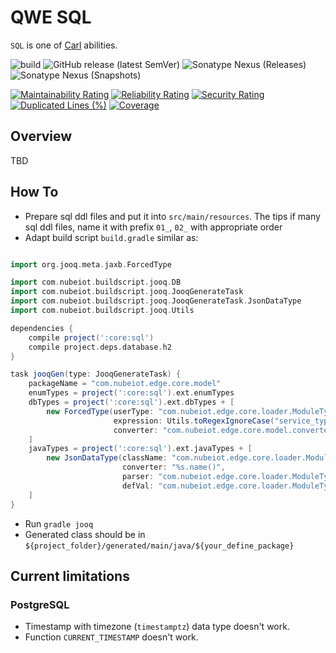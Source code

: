 # QWE SQL

`SQL` is one of [Carl](https://static.wikia.nocookie.net/dota2_gamepedia/images/e/eb/Vo_invoker_invo_spawn_01.mp3/revision/latest?cb=20201011165217) abilities.

![build](https://github.com/zero88/qwe-sql/workflows/build-release/badge.svg?branch=main)
![GitHub release (latest SemVer)](https://img.shields.io/github/v/release/zero88/qwe-sql?sort=semver)
![Sonatype Nexus (Releases)](https://img.shields.io/nexus/r/io.github.zero88.qwe.sql/core?server=https%3A%2F%2Foss.sonatype.org)
![Sonatype Nexus (Snapshots)](https://img.shields.io/nexus/s/io.github.zero88.qwe.sql/core?server=https%3A%2F%2Foss.sonatype.org)

[![Maintainability Rating](https://sonarcloud.io/api/project_badges/measure?project=zero88_qwe-sql&metric=sqale_rating)](https://sonarcloud.io/dashboard?id=zero88_qwe-sql)
[![Reliability Rating](https://sonarcloud.io/api/project_badges/measure?project=zero88_qwe-sql&metric=reliability_rating)](https://sonarcloud.io/dashboard?id=zero88_qwe-sql)
[![Security Rating](https://sonarcloud.io/api/project_badges/measure?project=zero88_qwe-sql&metric=security_rating)](https://sonarcloud.io/dashboard?id=zero88_qwe-sql)
[![Duplicated Lines (%)](https://sonarcloud.io/api/project_badges/measure?project=zero88_qwe-sql&metric=duplicated_lines_density)](https://sonarcloud.io/dashboard?id=zero88_qwe-sql)
[![Coverage](https://sonarcloud.io/api/project_badges/measure?project=zero88_qwe-sql&metric=coverage)](https://sonarcloud.io/dashboard?id=zero88_qwe-sql)


## Overview

TBD

## How To

- Prepare sql ddl files and put it into `src/main/resources`. The tips if many sql ddl files, name it with prefix `01_`, `02_` with appropriate order
- Adapt build script `build.gradle` similar as:

```gradle

import org.jooq.meta.jaxb.ForcedType

import com.nubeiot.buildscript.jooq.DB
import com.nubeiot.buildscript.jooq.JooqGenerateTask
import com.nubeiot.buildscript.jooq.JooqGenerateTask.JsonDataType
import com.nubeiot.buildscript.jooq.Utils

dependencies {
    compile project(':core:sql')
    compile project.deps.database.h2
}

task jooqGen(type: JooqGenerateTask) {
    packageName = "com.nubeiot.edge.core.model"
    enumTypes = project(':core:sql').ext.enumTypes
    dbTypes = project(':core:sql').ext.dbTypes + [
        new ForcedType(userType: "com.nubeiot.edge.core.loader.ModuleType", types: DB.TYPES.varchar,
                       expression: Utils.toRegexIgnoreCase("service_type"),
                       converter: "com.nubeiot.edge.core.model.converter.ModuleTypeConverter")
    ]
    javaTypes = project(':core:sql').ext.javaTypes + [
        new JsonDataType(className: "com.nubeiot.edge.core.loader.ModuleType",
                         converter: "%s.name()",
                         parser: "com.nubeiot.edge.core.loader.ModuleTypeFactory.factory((String)%s)",
                         defVal: "com.nubeiot.edge.core.loader.ModuleTypeFactory.getDefault()")
    ]
}
```

- Run `gradle jooq`
- Generated class should be in `${project_folder}/generated/main/java/${your_define_package}`

## Current limitations

### PostgreSQL

- Timestamp with timezone (`timestamptz`) data type doesn't work.
- Function `CURRENT_TIMESTAMP` doesn't work.
